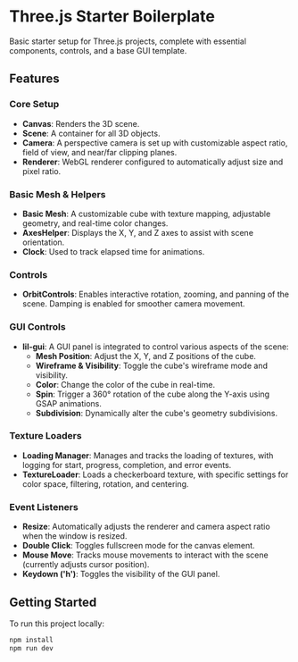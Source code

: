 # Three.js Starter Boilerplate

Basic starter setup for Three.js projects, complete with essential components, controls, and a base GUI template.

## Features

### Core Setup

- **Canvas**: Renders the 3D scene.
- **Scene**: A container for all 3D objects.
- **Camera**: A perspective camera is set up with customizable aspect ratio, field of view, and near/far clipping planes.
- **Renderer**: WebGL renderer configured to automatically adjust size and pixel ratio.

### Basic Mesh & Helpers

- **Basic Mesh**: A customizable cube with texture mapping, adjustable geometry, and real-time color changes.
- **AxesHelper**: Displays the X, Y, and Z axes to assist with scene orientation.
- **Clock**: Used to track elapsed time for animations.

### Controls

- **OrbitControls**: Enables interactive rotation, zooming, and panning of the scene. Damping is enabled for smoother camera movement.

### GUI Controls

- **lil-gui**: A GUI panel is integrated to control various aspects of the scene:
  - **Mesh Position**: Adjust the X, Y, and Z positions of the cube.
  - **Wireframe & Visibility**: Toggle the cube's wireframe mode and visibility.
  - **Color**: Change the color of the cube in real-time.
  - **Spin**: Trigger a 360° rotation of the cube along the Y-axis using GSAP animations.
  - **Subdivision**: Dynamically alter the cube's geometry subdivisions.

### Texture Loaders

- **Loading Manager**: Manages and tracks the loading of textures, with logging for start, progress, completion, and error events.
- **TextureLoader**: Loads a checkerboard texture, with specific settings for color space, filtering, rotation, and centering.

### Event Listeners

- **Resize**: Automatically adjusts the renderer and camera aspect ratio when the window is resized.
- **Double Click**: Toggles fullscreen mode for the canvas element.
- **Mouse Move**: Tracks mouse movements to interact with the scene (currently adjusts cursor position).
- **Keydown ('h')**: Toggles the visibility of the GUI panel.

## Getting Started

To run this project locally:

```bash
npm install
npm run dev
```
